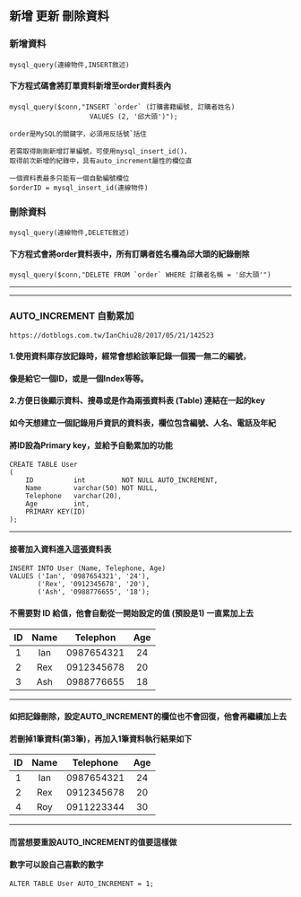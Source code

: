 ## 新增 更新 刪除資料

### 新增資料
```
mysql_query(連線物件,INSERT敘述)
```
#### 下方程式碼會將訂單資料新增至order資料表內
```
mysql_query($conn,"INSERT `order` (訂購書籍編號, 訂購者姓名)
					VALUES (2, '邱大頭')");
```
```
order是MySQL的關鍵字，必須用反括號`括住

若需取得剛剛新增訂單編號，可使用mysql_insert_id()，
取得前次新增的紀錄中，具有auto_increment屬性的欄位直

一個資料表最多只能有一個自動編號欄位
$orderID = mysql_insert_id(連線物件)
```

### 刪除資料
```
mysql_query(連線物件,DELETE敘述)
```

#### 下方程式會將order資料表中，所有訂購者姓名欄為邱大頭的紀錄刪除
```
mysql_query($conn,"DELETE FROM `order` WHERE 訂購者名稱 = '邱大頭'")
```

***
***
### AUTO_INCREMENT 自動累加
```
https://dotblogs.com.tw/IanChiu28/2017/05/21/142523
```

#### 1.使用資料庫存放記錄時，經常會想給該筆記錄一個獨一無二的編號，
####   像是給它一個ID，或是一個Index等等。

#### 2.方便日後顯示資料、搜尋或是作為兩張資料表 (Table) 連結在一起的key

#### 如今天想建立一個記錄用戶資訊的資料表，欄位包含編號、人名、電話及年紀
#### 將ID設為Primary key，並給予自動累加的功能
```
CREATE TABLE User 
(
    ID          int         NOT NULL AUTO_INCREMENT,
    Name        varchar(50) NOT NULL,
    Telephone   varchar(20),
    Age         int,
    PRIMARY KEY(ID)
);
```
***
#### 接著加入資料進入這張資料表
```
INSERT INTO User (Name, Telephone, Age)
VALUES ('Ian', '0987654321', '24'), 
       ('Rex', '0912345678', '20'), 
       ('Ash', '0988776655', '18');
```

#### 不需要對 ID 給值，他會自動從一開始設定的值 (預設是1) 一直累加上去

|ID	|Name	| Telephon	|Age|
|:-:|:-----:|:---------:|:-:|
|1	|Ian		|0987654321	| 24|
|2	|Rex		|0912345678	| 20|
|3	|Ash		|0988776655	| 18|
***
#### 如把記錄刪除，設定AUTO_INCREMENT的欄位也不會回復，他會再繼續加上去
#### 若刪掉1筆資料(第3筆)，再加入1筆資料執行結果如下

|ID	|Name	|Telephone	|Age|
|:-:|:-----:|:---------:|:-:|
|1	|Ian		|0987654321	| 24|
|2	|Rex		|0912345678	| 20|
|4	|Roy		|0911223344	| 30|
***
#### 而當想要重設AUTO_INCREMENT的值要這樣做
#### 數字可以設自己喜歡的數字
```
ALTER TABLE User AUTO_INCREMENT = 1;
```


